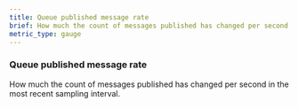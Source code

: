 ```yaml
---
title: Queue published message rate
brief: How much the count of messages published has changed per second in the most recent sampling interval.
metric_type: gauge
---
```

### Queue published message rate

How much the count of messages published has changed per second in the most recent sampling interval.

